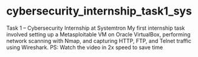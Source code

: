 # cybersecurity_internship_task1_sys
Task 1 – Cybersecurity Internship at Systemtron My first internship task involved setting up a Metasploitable VM on Oracle VirtualBox, performing network scanning with Nmap, and capturing HTTP, FTP, and Telnet traffic using Wireshark.  PS: Watch the video in 2x speed to save time
